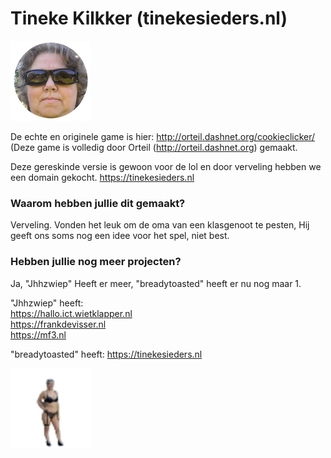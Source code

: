 # Tineke Kilkker (tinekesieders.nl)

<img src="img/perfectCookie.png" width="128">

De echte en originele game is hier: http://orteil.dashnet.org/cookieclicker/ (Deze game is volledig door Orteil (http://orteil.dashnet.org) gemaakt.

Deze gereskinde versie is gewoon voor de lol en door verveling hebben we een domain gekocht.
https://tinekesieders.nl <br />

### Waarom hebben jullie dit gemaakt?

Verveling. Vonden het leuk om de oma van een klasgenoot te pesten, Hij geeft ons soms nog een idee voor het spel, niet best.

### Hebben jullie nog meer projecten?

Ja, "Jhhzwiep" Heeft er meer, "breadytoasted" heeft er nu nog maar 1.

"Jhhzwiep" heeft: <br />
https://hallo.ict.wietklapper.nl <br />
https://frankdevisser.nl <br />
https://mf3.nl <br />

"breadytoasted" heeft:
https://tinekesieders.nl <br />


<img src="img/workerGrandma.png" width="128">